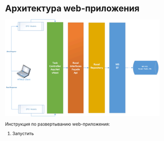 # Архитектура web-приложения

<img border="0" src="https://github.com/vadimdementey/rusal/blob/master/Architecture.gif">


Инструкция по развертыванию web-приложения:

1) Запустить  
